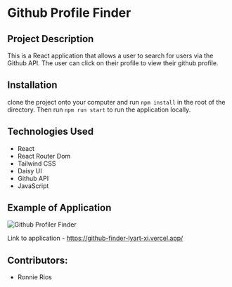 # Github Profile Finder

## Project Description
This is a React application that allows a user to search for users via the Github API. The user can click on their profile to view their github profile.

## Installation
clone the project onto your computer and run `npm install` in the root of the directory. Then run `npm run start` to run the application locally.

## Technologies Used
* React
* React Router Dom
* Tailwind CSS
* Daisy UI
* Github API
* JavaScript

## Example of Application
![Github Profiler Finder](https://user-images.githubusercontent.com/79483108/165310979-ef582255-4c2a-4718-86ec-cdd5add7d5b7.gif)

Link to application - https://github-finder-lyart-xi.vercel.app/

## Contributors:
* Ronnie Rios
